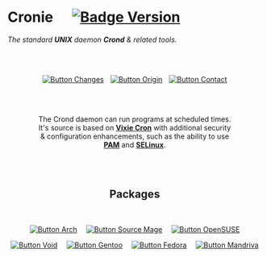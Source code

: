 
# Cronie    [![Badge Version]][Releases]

*The standard **UNIX** daemon **Crond** & related tools.*

<br>
<br>

<div align = center>

[![Button Changes]][Changes]  
[![Button Origin]][Origin]  
[![Button Contact]][Contact]

<br>
<br>

The Crond daemon can run programs at scheduled times. <br>
It's source is based on **[Vixie Cron]** with additional security <br>
& configuration enhancements, such as the ability to use <br>
**[PAM]** and **[SELinux]**.

<br>
<br>
  
## Packages

<br>

[![Button Arch]][Arch]   
[![Button Source Mage]][Source Mage]   
[![Button OpenSUSE]][OpenSUSE]

[![Button Void]][Void]   
[![Button Gentoo]][Gentoo]   
[![Button Fedora]][Fedora]   
[![Button Mandriva]][Mandriva] 

</div>

<br>


<!----------------------------------------------------------------------------->

[Vixie Cron]: https://github.com/vixie/cron
[Releases]: https://github.com/cronie-crond/cronie/releases
[Contact]: mailto:cronie-devel@lists.fedorahosted.org
[SELinux]: https://selinuxproject.org/page/Main_Page
[Changes]: NEWS
[Origin]: http://www.urbandictionary.com/define.php?term=cronie 'Origin of the projects name'
[PAM]: https://github.com/linux-pam/linux-pam


<!-------------------------------{ Packages }---------------------------------->

[Source Mage]: http://dbg.download.sourcemage.org/grimoire/codex/stable/utils/cronie/
[Mandriva]: http://sophie.zarb.org/srpm/Mandriva,cooker,/cronie/history
[OpenSUSE]: https://software.opensuse.org/package/cronie
[Gentoo]: http://packages.gentoo.org/package/sys-process/cronie
[Fedora]: https://apps.fedoraproject.org/packages/cronie
[Void]: https://github.com/void-linux/void-packages/tree/master/srcpkgs/cronie
[Arch]: https://www.archlinux.org/packages/core/x86_64/cronie/


<!--------------------------------{ Badges }----------------------------------->

[Badge Version]: https://img.shields.io/badge/Version-1.6.1-015d93.svg?style=for-the-badge&labelColor=blue


<!-------------------------------{ Buttons }----------------------------------->

[Button Changes]: https://img.shields.io/badge/Changelog-2478b5?style=for-the-badge&logoColor=white&logo=Leanpub
[Button Contact]: https://img.shields.io/badge/Contact-d74078?style=for-the-badge&logoColor=white&logo=TheConversation
[Button Origin]: https://img.shields.io/badge/Origin-36c5be?style=for-the-badge&logoColor=white&logo=GitBook

[Button Source Mage]: https://img.shields.io/badge/Source_Mage-black?style=for-the-badge
[Button Mandriva]: https://img.shields.io/badge/Mandriva-0a1a22?style=for-the-badge
[Button OpenSUSE]: https://img.shields.io/badge/OpenSUSE-73BA25?style=for-the-badge&logo=OpenSUSE&logoColor=white
[Button Fedora]: https://img.shields.io/badge/Fedora-51A2DA?style=for-the-badge&logo=Fedora&logoColor=white
[Button Gentoo]: https://img.shields.io/badge/Gentoo-54487A?style=for-the-badge&logo=Gentoo&logoColor=white
[Button Arch]: https://img.shields.io/badge/Arch_Linux-1793D1?style=for-the-badge&logo=ArchLinux&logoColor=white
[Button Void]: https://img.shields.io/badge/Void_Linux-478061?style=for-the-badge
